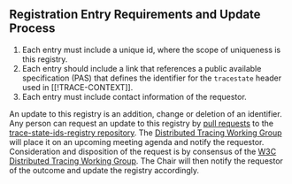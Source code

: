 ## Registration Entry Requirements and Update Process

1. Each entry must include a unique id, where the scope of uniqueness is
   this registry.
2. Each entry should include a link that references a public available
   specification (PAS) that defines the identifier for the `tracestate` header
   used in [[!TRACE-CONTEXT]].
3. Each entry must include contact information of the requestor.

An update to this registry is an addition, change or deletion of an identifier. Any
person can request an update to this registry by [pull requests](https://github.com/w3c/trace-state-ids-registry/pulls) to the
[trace-state-ids-registry repository](https://github.com/w3c/trace-state-ids-registry). The
[Distributed Tracing  Working
Group](https://www.w3.org/2018/distributed-tracing/) will place it on an
upcoming meeting agenda and notify the requestor. Consideration and disposition
of the request is by consensus of the [W3C Distributed Tracing Working
Group](https://www.w3.org/2018/distributed-tracing/). The Chair will then notify
the requestor of the outcome and update the registry accordingly.
